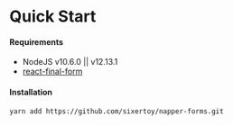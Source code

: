 # Quick Start

#### Requirements

- NodeJS v10.6.0 || v12.13.1
- [react-final-form](https://github.com/final-form/react-final-form)

#### Installation

```bash
yarn add https://github.com/sixertoy/napper-forms.git
```
